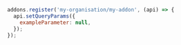 ```js filename="my-addon/src/manager.js|ts" renderer="common" language="js"
addons.register('my-organisation/my-addon', (api) => {
  api.setQueryParams({
    exampleParameter: null,
  });
});
```
